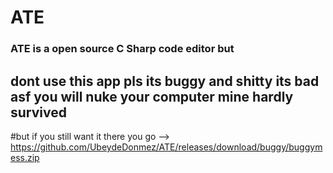 # ATE
### ATE is a open source C Sharp code editor but
## dont use this app pls its buggy and shitty its bad asf you will nuke your computer mine hardly survived


#but if you still want it there you go
--> https://github.com/UbeydeDonmez/ATE/releases/download/buggy/buggymess.zip
